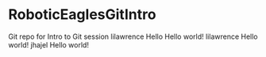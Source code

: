 # RoboticEaglesGitIntro
Git repo for Intro to Git session
lilawrence Hello
<mahwang16> Hello world!
lilawrence Hello world!
jhajel Hello world!

